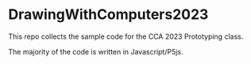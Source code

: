 # DrawingWithComputers2023

This repo collects the sample code for the CCA 2023 Prototyping class. 

The majority of the code is written in Javascript/P5js.
